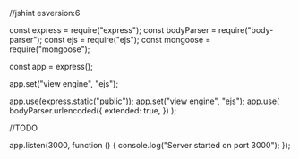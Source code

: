 //jshint esversion:6

const express = require("express");
const bodyParser = require("body-parser");
const ejs = require("ejs");
const mongoose = require("mongoose");

const app = express();

app.set("view engine", "ejs");

app.use(express.static("public"));
app.set("view engine", "ejs");
app.use(
  bodyParser.urlencoded({
    extended: true,
  })
);

//TODO

app.listen(3000, function () {
  console.log("Server started on port 3000");
});
